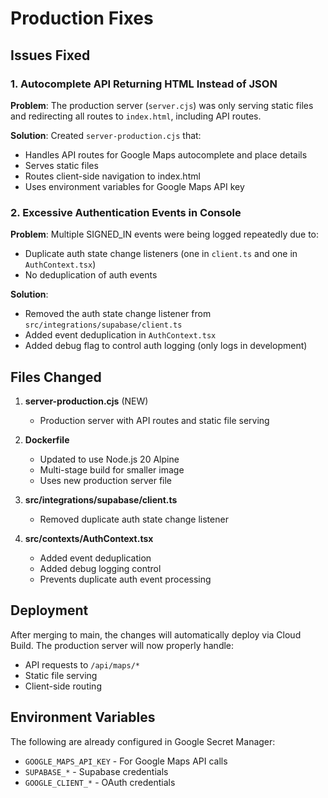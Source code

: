 # Production Fixes

## Issues Fixed

### 1. Autocomplete API Returning HTML Instead of JSON

**Problem**: The production server (`server.cjs`) was only serving static files and redirecting all routes to `index.html`, including API routes.

**Solution**: Created `server-production.cjs` that:

- Handles API routes for Google Maps autocomplete and place details
- Serves static files
- Routes client-side navigation to index.html
- Uses environment variables for Google Maps API key

### 2. Excessive Authentication Events in Console

**Problem**: Multiple SIGNED_IN events were being logged repeatedly due to:

- Duplicate auth state change listeners (one in `client.ts` and one in `AuthContext.tsx`)
- No deduplication of auth events

**Solution**:

- Removed the auth state change listener from `src/integrations/supabase/client.ts`
- Added event deduplication in `AuthContext.tsx`
- Added debug flag to control auth logging (only logs in development)

## Files Changed

1. **server-production.cjs** (NEW)

   - Production server with API routes and static file serving

2. **Dockerfile**

   - Updated to use Node.js 20 Alpine
   - Multi-stage build for smaller image
   - Uses new production server file

3. **src/integrations/supabase/client.ts**

   - Removed duplicate auth state change listener

4. **src/contexts/AuthContext.tsx**
   - Added event deduplication
   - Added debug logging control
   - Prevents duplicate auth event processing

## Deployment

After merging to main, the changes will automatically deploy via Cloud Build. The production server will now properly handle:

- API requests to `/api/maps/*`
- Static file serving
- Client-side routing

## Environment Variables

The following are already configured in Google Secret Manager:

- `GOOGLE_MAPS_API_KEY` - For Google Maps API calls
- `SUPABASE_*` - Supabase credentials
- `GOOGLE_CLIENT_*` - OAuth credentials
